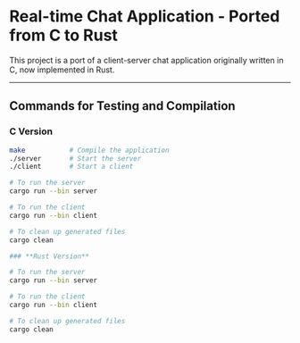 # **Real-time Chat Application - Ported from C to Rust**

This project is a port of a client-server chat application originally written in C, now implemented in Rust.

---

## **Commands for Testing and Compilation**

### **C Version**
```bash
make           # Compile the application
./server       # Start the server
./client       # Start a client

# To run the server
cargo run --bin server

# To run the client
cargo run --bin client

# To clean up generated files
cargo clean

### **Rust Version**

# To run the server
cargo run --bin server

# To run the client
cargo run --bin client

# To clean up generated files
cargo clean

